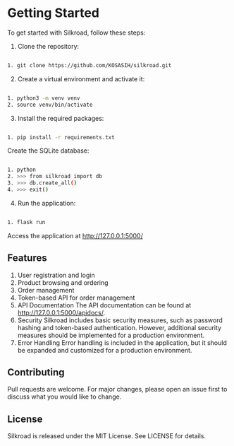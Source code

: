 # Getting Started

To get started with Silkroad, follow these steps:

1. Clone the repository:

```bash

1. git clone https://github.com/KOSASIH/silkroad.git
```

2. Create a virtual environment and activate it:

```bash

1. python3 -m venv venv
2. source venv/bin/activate
```

3. Install the required packages:

```bash

1. pip install -r requirements.txt
```

Create the SQLite database:

```bash

1. python
2. >>> from silkroad import db
3. >>> db.create_all()
4. >>> exit()
```

4. Run the application:

```bash

1. flask run
```

Access the application at http://127.0.0.1:5000/

## Features

1. User registration and login
2. Product browsing and ordering
3. Order management
4. Token-based API for order management
5. API Documentation
   The API documentation can be found at http://127.0.0.1:5000/apidocs/.
6. Security
   Silkroad includes basic security measures, such as password hashing and token-based authentication. However, additional security measures should be implemented for a production environment.
7. Error Handling
   Error handling is included in the application, but it should be expanded and customized for a production environment.

## Contributing

Pull requests are welcome. For major changes, please open an issue first to discuss what you would like to change.

## License

Silkroad is released under the MIT License. See LICENSE for details.
